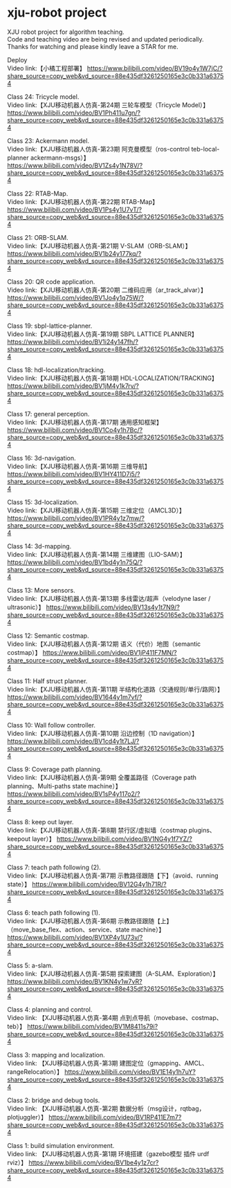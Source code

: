 # xju-robot project
XJU robot project for algorithm teaching.<br>
Code and teaching video are being revised and updated periodically.<br>
Thanks for watching and please kindly leave a STAR for me.

Deploy<br>
Video link:【小橘工程部署】 https://www.bilibili.com/video/BV19o4y1W7jC/?share_source=copy_web&vd_source=88e435df3261250165e3c0b331a63754

Class 24: Tricycle model.<br>
Video link:【XJU移动机器人仿真-第24期 三轮车模型（Tricycle Model）】 https://www.bilibili.com/video/BV1Ph411u7gn/?share_source=copy_web&vd_source=88e435df3261250165e3c0b331a63754

Class 23: Ackermann model.<br>
Video link:【XJU移动机器人仿真-第23期 阿克曼模型（ros-control teb-local-planner ackermann-msgs）】 https://www.bilibili.com/video/BV1Zs4y1N78V/?share_source=copy_web&vd_source=88e435df3261250165e3c0b331a63754

Class 22: RTAB-Map.<br>
Video link:【XJU移动机器人仿真-第22期 RTAB-Map】 https://www.bilibili.com/video/BV1Ps4y1U7vT/?share_source=copy_web&vd_source=88e435df3261250165e3c0b331a63754

Class 21: ORB-SLAM.<br>
Video link:【XJU移动机器人仿真-第21期 V-SLAM（ORB-SLAM）】 https://www.bilibili.com/video/BV1b24y177kq/?share_source=copy_web&vd_source=88e435df3261250165e3c0b331a63754

Class 20: QR code application.<br>
Video link:【XJU移动机器人仿真-第20期 二维码应用（ar_track_alvar）】 https://www.bilibili.com/video/BV1Jo4y1q75W/?share_source=copy_web&vd_source=88e435df3261250165e3c0b331a63754

Class 19: sbpl-lattice-planner.<br>
Video link:【XJU移动机器人仿真-第19期 SBPL LATTICE PLANNER】 https://www.bilibili.com/video/BV1i24y147fh/?share_source=copy_web&vd_source=88e435df3261250165e3c0b331a63754

Class 18: hdl-localization/tracking.<br>
Video link:【XJU移动机器人仿真-第18期 HDL-LOCALIZATION/TRACKING】 https://www.bilibili.com/video/BV1jM4y1k7rv/?share_source=copy_web&vd_source=88e435df3261250165e3c0b331a63754

Class 17: general perception.<br>
Video link:【XJU移动机器人仿真-第17期 通用感知框架】 https://www.bilibili.com/video/BV1Co4y1h7Bc/?share_source=copy_web&vd_source=88e435df3261250165e3c0b331a63754

Class 16: 3d-navigation.<br>
Video link:【XJU移动机器人仿真-第16期 三维导航】 https://www.bilibili.com/video/BV1HY411D7i5/?share_source=copy_web&vd_source=88e435df3261250165e3c0b331a63754

Class 15: 3d-localization.<br>
Video link:【XJU移动机器人仿真-第15期 三维定位（AMCL3D）】 https://www.bilibili.com/video/BV1PR4y1z7mw/?share_source=copy_web&vd_source=88e435df3261250165e3c0b331a63754

Class 14: 3d-mapping.<br>
Video link:【XJU移动机器人仿真-第14期 三维建图（LIO-SAM）】 https://www.bilibili.com/video/BV1bd4y1n75Q/?share_source=copy_web&vd_source=88e435df3261250165e3c0b331a63754

Class 13: More sensors.<br>
Video link:【XJU移动机器人仿真-第13期 多线雷达/超声（velodyne laser / ultrasonic）】 https://www.bilibili.com/video/BV13s4y1t7N9/?share_source=copy_web&vd_source=88e435df3261250165e3c0b331a63754

Class 12: Semantic costmap.<br>
Video link:【XJU移动机器人仿真-第12期 语义（代价）地图（semantic costmap）】 https://www.bilibili.com/video/BV1jP411F7MN/?share_source=copy_web&vd_source=88e435df3261250165e3c0b331a63754

Class 11: Half struct planner.<br>
Video link:【XJU移动机器人仿真-第11期 半结构化道路（交通规则/单行/路网）】 https://www.bilibili.com/video/BV1644y1m7vf/?share_source=copy_web&vd_source=88e435df3261250165e3c0b331a63754

Class 10: Wall follow controller.<br>
Video link:【XJU移动机器人仿真-第10期 沿边控制（1D navigation）】 https://www.bilibili.com/video/BV1cd4y1t7LJ/?share_source=copy_web&vd_source=88e435df3261250165e3c0b331a63754

Class 9: Coverage path planning.<br>
Video link:【XJU移动机器人仿真-第9期 全覆盖路径（Coverage path planning、Multi-paths state machine）】 https://www.bilibili.com/video/BV1sP4y117o2/?share_source=copy_web&vd_source=88e435df3261250165e3c0b331a63754

Class 8: keep out layer.<br>
Video link:【XJU移动机器人仿真-第8期 禁行区/虚拟墙（costmap plugins、keepout layer）】 https://www.bilibili.com/video/BV1NG4y1f7YZ/?share_source=copy_web&vd_source=88e435df3261250165e3c0b331a63754

Class 7: teach path following (2).<br>
Video link:【XJU移动机器人仿真-第7期 示教路径跟随【下】（avoid、running state）】 https://www.bilibili.com/video/BV12G4y1h71R/?share_source=copy_web&vd_source=88e435df3261250165e3c0b331a63754

Class 6: teach path following (1).<br>
Video link:【XJU移动机器人仿真-第6期 示教路径跟随【上】（move_base_flex、action、service、state machine）】 https://www.bilibili.com/video/BV1XP4y1U73v/?share_source=copy_web&vd_source=88e435df3261250165e3c0b331a63754

Class 5: a-slam.<br>
Video link:【XJU移动机器人仿真-第5期 探索建图（A-SLAM、Exploration）】 https://www.bilibili.com/video/BV1KN4y1w7vR?share_source=copy_web&vd_source=88e435df3261250165e3c0b331a63754

Class 4: planning and control.<br>
Video link: 【XJU移动机器人仿真-第4期 点到点导航（movebase、costmap、teb）】 https://www.bilibili.com/video/BV1M8411s79i?share_source=copy_web&vd_source=88e435df3261250165e3c0b331a63754

Class 3: mapping and localization.<br>
Video link: 【XJU移动机器人仿真-第3期 建图定位（gmapping、AMCL、rangeRelocation）】 https://www.bilibili.com/video/BV1E14y1h7uY?share_source=copy_web&vd_source=88e435df3261250165e3c0b331a63754

Class 2: bridge and debug tools.<br>
Video link: 【XJU移动机器人仿真-第2期 数据分析（msg设计，rqtbag，plotjuggler）】 https://www.bilibili.com/video/BV1RP411E7m7?share_source=copy_web&vd_source=88e435df3261250165e3c0b331a63754

Class 1: build simulation environment.<br>
Video link: 【XJU移动机器人仿真-第1期 环境搭建（gazebo模型 插件 urdf rviz）】 https://www.bilibili.com/video/BV1be4y1z7cr?share_source=copy_web&vd_source=88e435df3261250165e3c0b331a63754
